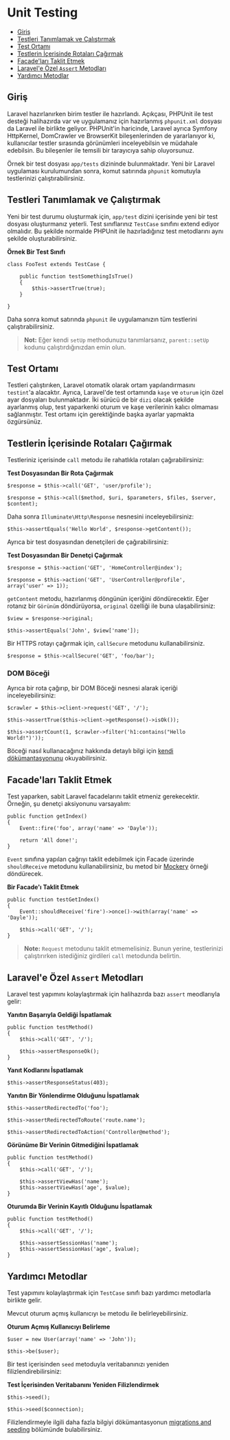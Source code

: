 # Unit Testing

- [Giriş](#giris)
- [Testleri Tanımlamak ve Çalıştırmak](#testleri-tanimlamak-ve-calistirmak)
- [Test Ortamı](#test-ortami)
- [Testlerin İçerisinde Rotaları Çağırmak](#testlerin-icerisinde-rotalari-cagirmak)
- [Facade'ları Taklit Etmek](#mocking-facades)
- [Laravel'e Özel `Assert` Metodları](#laravele-ozel-assert-metodlari)
- [Yardımcı Metodlar](#yardimci-metodlar)

<a name="giris"></a>
## Giriş

Laravel hazırlanırken birim testler ile hazırlandı. Açıkçası, PHPUnit ile test desteği halihazırda var ve uygulamanız için hazırlanmış `phpunit.xml` dosyası da Laravel ile birlikte geliyor. PHPUnit'in haricinde, Laravel ayrıca Symfony HttpKernel, DomCrawler ve BrowserKit bileşenlerinden de yararlanıyor ki, kullanıcılar testler sırasında görünümleri inceleyebilsin ve müdahale edebilsin. Bu bileşenler ile temsili bir tarayıcıya sahip oluyorsunuz.

Örnek bir test dosyası `app/tests` dizininde bulunmaktadır. Yeni bir Laravel uygulaması kurulumundan sonra, komut satırında `phpunit` komutuyla testlerinizi çalıştırabilirsiniz.

<a name="testleri-tanimlamak-ve-calistirmak"></a>
## Testleri Tanımlamak ve Çalıştırmak

Yeni bir test durumu oluşturmak için, `app/test` dizini içerisinde yeni bir test dosyası oluşturmanız yeterli. Test sınıflarınız `TestCase` sınıfını extend ediyor olmalıdır. Bu şekilde normalde PHPUnit ile hazırladığınız test metodlarını aynı şekilde oluşturabilirsiniz.

**Örnek Bir Test Sınıfı**

	class FooTest extends TestCase {

		public function testSomethingIsTrue()
		{
			$this->assertTrue(true);
		}

	}

Daha sonra komut satırında `phpunit` ile uygulamanızın tüm testlerini çalıştırabilirsiniz.

> **Not:** Eğer kendi `setUp` methodunuzu tanımlarsanız, `parent::setUp` kodunu çalıştırdığınızdan emin olun.

<a name="test-ortami"></a>
## Test Ortamı

Testleri çalıştırıken, Laravel otomatik olarak ortam yapılandırmasını `testint`'a alacaktır. Ayrıca, Laravel'de test ortamında `kaşe` ve `oturum` için özel ayar dosyaları bulunmaktadır. İki sürücü de bir `dizi` olacak şekilde ayarlanmış olup, test yaparkenki oturum ve kaşe verilerinin kalıcı olmaması sağlanmıştır. Test ortamı için gerektiğinde başka ayarlar yapmakta özgürsünüz.

<a name="testlerin-icerisinde-rotalari-cagirmak"></a>
## Testlerin İçerisinde Rotaları Çağırmak

Testleriniz içerisinde `call` metodu ile rahatlıkla rotaları çağırabilirsiniz:

**Test Dosyasından Bir Rota Çağırmak**

	$response = $this->call('GET', 'user/profile');

	$response = $this->call($method, $uri, $parameters, $files, $server, $content);

Daha sonra `Illuminate\Http\Response` nesnesini inceleyebilirsiniz:

	$this->assertEquals('Hello World', $response->getContent());

Ayrıca bir test dosyasından denetçileri de çağırabilirsiniz:

**Test Dosyasından Bir Denetçi Çağırmak**

	$response = $this->action('GET', 'HomeController@index');

	$response = $this->action('GET', 'UserController@profile', array('user' => 1));

`getContent` metodu, hazırlanmış döngünün içeriğini döndürecektir. Eğer rotanız bir `Görünüm` döndürüyorsa, `original` özelliği ile buna ulaşabilirsiniz: 

	$view = $response->original;

	$this->assertEquals('John', $view['name']);

Bir HTTPS rotayı çağırmak için, `callSecure` metodunu kullanabilirsiniz.

	$response = $this->callSecure('GET', 'foo/bar');

### DOM Böceği

Ayrıca bir rota çağırıp, bir DOM Böceği nesnesi alarak içeriği inceleyebilirsiniz:

	$crawler = $this->client->request('GET', '/');

	$this->assertTrue($this->client->getResponse()->isOk());

	$this->assertCount(1, $crawler->filter('h1:contains("Hello World!")'));

Böceği nasıl kullanacağınız hakkında detaylı bilgi için [kendi dökümantasyonunu](http://symfony.com/doc/master/components/dom_crawler.html) okuyabilirsiniz.

<a name="mocking-facades"></a>
## Facade'ları Taklit Etmek

Test yaparken, sabit Laravel facadelarını taklit etmeniz gerekecektir. Örneğin, şu denetçi aksiyonunu varsayalım:

	public function getIndex()
	{
		Event::fire('foo', array('name' => 'Dayle'));

		return 'All done!';
	}

`Event` sınıfına yapılan çağrıyı taklit edebilmek için Facade üzerinde `shouldReceive` metodunu kullanabilirsiniz, bu metod bir [Mockery](https://github.com/padraic/mockery) örneği döndürecek.

**Bir Facade'ı Taklit Etmek**

	public function testGetIndex()
	{
		Event::shouldReceive('fire')->once()->with(array('name' => 'Dayle'));

		$this->call('GET', '/');
	}

> **Note:** `Request` metodunu taklit etmemelisiniz. Bunun yerine, testlerinizi çalıştırırken istediğiniz girdileri `call` metodunda belirtin.

<a name="laravele-ozel-assert-metodlari"></a>
## Laravel'e Özel `Assert` Metodları

Laravel test yapımını kolaylaştırmak için halihazırda bazı `assert` meodlarıyla gelir:

**Yanıtın Başarıyla Geldiği İspatlamak**

	public function testMethod()
	{
		$this->call('GET', '/');

		$this->assertResponseOk();
	}

**Yanıt Kodlarını İspatlamak**

	$this->assertResponseStatus(403);

**Yanıtın Bir Yönlendirme Olduğunu İspatlamak**

	$this->assertRedirectedTo('foo');

	$this->assertRedirectedToRoute('route.name');

	$this->assertRedirectedToAction('Controller@method');

**Görünüme Bir Verinin Gitmediğini İspatlamak**

	public function testMethod()
	{
		$this->call('GET', '/');

		$this->assertViewHas('name');
		$this->assertViewHas('age', $value);
	}

**Oturumda Bir Verinin Kayıtlı Olduğunu İspatlamak**

	public function testMethod()
	{
		$this->call('GET', '/');

		$this->assertSessionHas('name');
		$this->assertSessionHas('age', $value);
	}

<a name="yardimci-metodlar"></a>
## Yardımcı Metodlar

Test yapımını kolaylaştırmak için `TestCase` sınıfı bazı yardımcı metodlarla birlikte gelir.

Mevcut oturum açmış kullanıcıyı `be` metodu ile belirleyebilirsiniz.

**Oturum Açmış Kullanıcıyı Belirleme**

	$user = new User(array('name' => 'John'));

	$this->be($user);

Bir test içerisinden `seed` metoduyla veritabanınızı yeniden filizlendirebilirsiniz:

**Test İçerisinden Veritabanını Yeniden Filizlendirmek**

	$this->seed();

	$this->seed($connection);

Filizlendirmeyle ilgili daha fazla bilgiyi dökümantasyonun [migrations and seeding](/docs/migrations#database-seeding) bölümünde bulabilirsiniz.